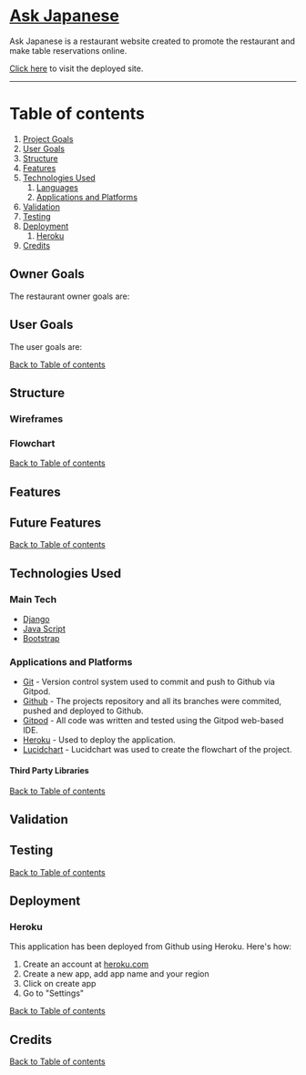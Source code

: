 # [Ask Japanese](#)


 Ask Japanese is a restaurant website created to promote the restaurant and make table reservations online.

 
 [Click here](#) to visit the deployed site.

---

# Table of contents
1. [Project Goals](#owner-goals)
2. [User Goals](#user-goals)
3. [Structure](#structure)
4. [Features](#features)
5. [Technologies Used](#technologies-used)
    1. [Languages](#Main-Tech)
    2. [Applications and Platforms](#applications-and-platforms)       
6. [Validation](#validation)
7. [Testing](#testing)
8. [Deployment](#deployment)
    1. [Heroku](#heroku)
9. [Credits](#credits)

## Owner Goals
 The restaurant owner goals are:
  

## User Goals
 The user goals are:

 
 [Back to Table of contents](#table-of-contents)

## Structure
 ### Wireframes

 ### Flowchart
 
 

  [Back to Table of contents](#table-of-contents)

## Features
 

## Future Features


 [Back to Table of contents](#table-of-contents)
## Technologies Used

### Main Tech
 - [Django](https://www.djangoproject.com/) 
 - [Java Script](https://www.javascript.com/)
 - [Bootstrap](https://getbootstrap.com/)
### Applications and Platforms
 - [Git](https://git-scm.com/) - Version control system used to commit and push to Github via Gitpod.
 - [Github](https://github.com/) - The projects repository and all its branches were commited, pushed and deployed to Github.
 - [Gitpod](https://gitpod.com/) - All code was written and tested using the Gitpod web-based IDE.
 - [Heroku](https://www.heroku.com) - Used to deploy the application.
 - [Lucidchart](https://lucid.co/product/lucidchart) - Lucidchart was used to create the flowchart of the project.

#### Third Party Libraries


[Back to Table of contents](#table-of-contents)

## Validation
 

## Testing
 

 [Back to Table of contents](#table-of-contents)

## Deployment
 ### Heroku
 This application has been deployed from Github using Heroku. Here's how:
 1. Create an account at [heroku.com](https://.heroku.com/)
 2. Create a new app, add app name and your region
 3. Click on create app
 4. Go to "Settings"


 [Back to Table of contents](#table-of-contents)

## Credits


 [Back to Table of contents](#table-of-contents)